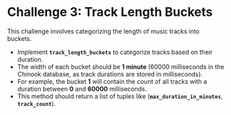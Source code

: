 # Challenge 3: Track Length Buckets

This challenge involves categorizing the length of music tracks into buckets.

- Implement **`track_length_buckets`** to categorize tracks based on their duration.
- The width of each bucket should be **1 minute** (60000 milliseconds in the Chinook database, as track durations are stored in milliseconds).
- For example, the bucket **1** will contain the count of all tracks with a duration between **0** and **60000** milliseconds.
- This method should return a list of tuples like (**`max_duration_in_minutes`**, **`track_count`**).